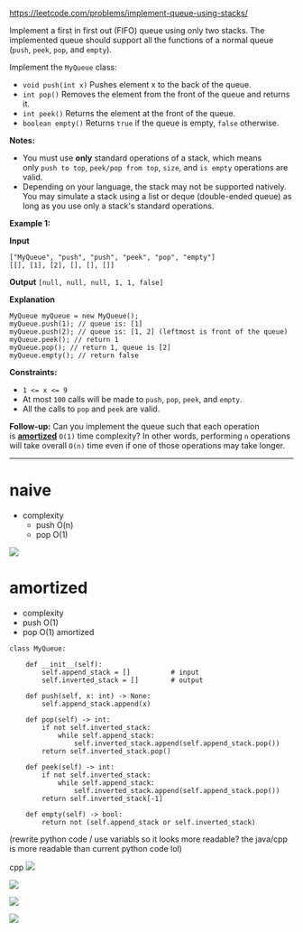 https://leetcode.com/problems/implement-queue-using-stacks/

Implement a first in first out (FIFO) queue using only two stacks. The implemented queue should support all the functions of a normal queue (`push`, `peek`, `pop`, and `empty`).

Implement the `MyQueue` class:

- `void push(int x)` Pushes element x to the back of the queue.
- `int pop()` Removes the element from the front of the queue and returns it.
- `int peek()` Returns the element at the front of the queue.
- `boolean empty()` Returns `true` if the queue is empty, `false` otherwise.

**Notes:**

- You must use **only** standard operations of a stack, which means only `push to top`, `peek/pop from top`, `size`, and `is empty` operations are valid.
- Depending on your language, the stack may not be supported natively. You may simulate a stack using a list or deque (double-ended queue) as long as you use only a stack's standard operations.

**Example 1:**

**Input**
```
["MyQueue", "push", "push", "peek", "pop", "empty"]
[[], [1], [2], [], [], []]
```
**Output**
`[null, null, null, 1, 1, false]`

**Explanation**
```
MyQueue myQueue = new MyQueue();
myQueue.push(1); // queue is: [1]
myQueue.push(2); // queue is: [1, 2] (leftmost is front of the queue)
myQueue.peek(); // return 1
myQueue.pop(); // return 1, queue is [2]
myQueue.empty(); // return false
```

**Constraints:**
- `1 <= x <= 9`
- At most `100` calls will be made to `push`, `pop`, `peek`, and `empty`.
- All the calls to `pop` and `peek` are valid.

**Follow-up:** Can you implement the queue such that each operation is **[amortized](https://en.wikipedia.org/wiki/Amortized_analysis)** `O(1)` time complexity? In other words, performing `n` operations will take overall `O(n)` time even if one of those operations may take longer.


---

# naive
- complexity
	- push O(n)
	- pop O(1)  


![](../../!assets/attachments/Pasted%20image%2020240224130011.png)


# amortized

- complexity
- push O(1)
- pop O(1) amortized


```
class MyQueue:
    
    def __init__(self):
        self.append_stack = []          # input
        self.inverted_stack = []        # output

    def push(self, x: int) -> None:
        self.append_stack.append(x)

    def pop(self) -> int:
        if not self.inverted_stack:
            while self.append_stack:
                self.inverted_stack.append(self.append_stack.pop())
        return self.inverted_stack.pop()

    def peek(self) -> int:
        if not self.inverted_stack:
            while self.append_stack:
                self.inverted_stack.append(self.append_stack.pop())
        return self.inverted_stack[-1]

    def empty(self) -> bool:
        return not (self.append_stack or self.inverted_stack)
```



(rewrite python code / use variabls so it looks more readable? the java/cpp is more readable than current python code lol)

cpp
![](../../!assets/attachments/Pasted%20image%2020240224130440.png)




![](../../!assets/attachments/Pasted%20image%2020240224130038.png)


![](../../!assets/attachments/Pasted%20image%2020240224130028.png)

![](../../!assets/attachments/Pasted%20image%2020240224130106.png)


